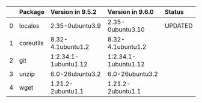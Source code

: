 <!-- markdown-link-check-disable -->

|    | Package   | Version in 9.5.2     | Version in 9.6.0     | Status   |
|---:|:----------|:---------------------|:---------------------|:---------|
|  0 | locales   | 2.35-0ubuntu3.9      | 2.35-0ubuntu3.10     | UPDATED  |
|  1 | coreutils | 8.32-4.1ubuntu1.2    | 8.32-4.1ubuntu1.2    |          |
|  2 | git       | 1:2.34.1-1ubuntu1.12 | 1:2.34.1-1ubuntu1.12 |          |
|  3 | unzip     | 6.0-26ubuntu3.2      | 6.0-26ubuntu3.2      |          |
|  4 | wget      | 1.21.2-2ubuntu1.1    | 1.21.2-2ubuntu1.1    |          |
